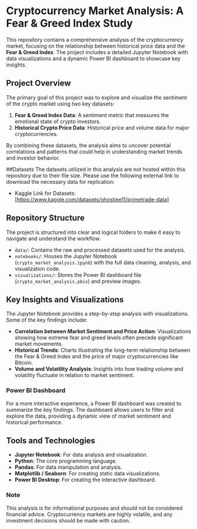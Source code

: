 # Cryptocurrency Market Analysis: A Fear & Greed Index Study

This repository contains a comprehensive analysis of the cryptocurrency market, focusing on the relationship between historical price data and the **Fear & Greed Index**. The project includes a detailed Jupyter Notebook with data visualizations and a dynamic Power BI dashboard to showcase key insights.

## Project Overview

The primary goal of this project was to explore and visualize the sentiment of the crypto market using two key datasets:

1.  **Fear & Greed Index Data**: A sentiment metric that measures the emotional state of crypto investors.
2.  **Historical Crypto Price Data**: Historical price and volume data for major cryptocurrencies.

By combining these datasets, the analysis aims to uncover potential correlations and patterns that could help in understanding market trends and investor behavior.

##Datasets 
The datasets utilized in this analysis are not hosted within this repository due to their file size. Please use the following external link to download the necessary data for replication:

* Kaggle Link for Datasets: [https://www.kaggle.com/datasets/ghostiee11/primetrade-data]

## Repository Structure

The project is structured into clear and logical folders to make it easy to navigate and understand the workflow.

* `data/`: Contains the raw and processed datasets used for the analysis.
* `notebooks/`: Houses the Jupyter Notebook (`crypto_market_analysis.ipynb`) with the full data cleaning, analysis, and visualization code.
* `visualizations/`: Stores the Power BI dashboard file (`crypto_market_analysis.pbix`) and preview images.

## Key Insights and Visualizations

The Jupyter Notebook provides a step-by-step analysis with visualizations. Some of the key findings include:

* **Correlation between Market Sentiment and Price Action**: Visualizations showing how extreme fear and greed levels often precede significant market movements.
* **Historical Trends**: Charts illustrating the long-term relationship between the Fear & Greed Index and the price of major cryptocurrencies like Bitcoin.
* **Volume and Volatility Analysis**: Insights into how trading volume and volatility fluctuate in relation to market sentiment.

### Power BI Dashboard

For a more interactive experience, a Power BI dashboard was created to summarize the key findings. The dashboard allows users to filter and explore the data, providing a dynamic view of market sentiment and historical performance.

## Tools and Technologies

* **Jupyter Notebook**: For data analysis and visualization.
* **Python**: The core programming language.
* **Pandas**: For data manipulation and analysis.
* **Matplotlib / Seaborn**: For creating static data visualizations.
* **Power BI Desktop**: For creating the interactive dashboard.


### Note

This analysis is for informational purposes and should not be considered financial advice. Cryptocurrency markets are highly volatile, and any investment decisions should be made with caution.
